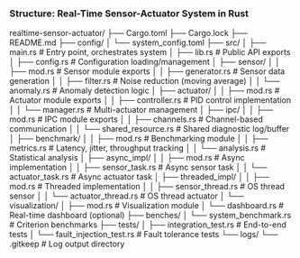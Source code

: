 
### Structure: Real-Time Sensor-Actuator System in Rust
realtime-sensor-actuator/
├── Cargo.toml
├── Cargo.lock
├── README.md
├── config/
│   └── system_config.toml
├── src/
│   ├── main.rs                    # Entry point, orchestrates system
│   ├── lib.rs                     # Public API exports
│   ├── config.rs                  # Configuration loading/management
│   ├── sensor/
│   │   ├── mod.rs                 # Sensor module exports
│   │   ├── generator.rs           # Sensor data generation
│   │   ├── filter.rs              # Noise reduction (moving average)
│   │   └── anomaly.rs             # Anomaly detection logic
│   ├── actuator/
│   │   ├── mod.rs                 # Actuator module exports
│   │   ├── controller.rs          # PID control implementation
│   │   └── manager.rs             # Multi-actuator management
│   ├── ipc/
│   │   ├── mod.rs                 # IPC module exports
│   │   ├── channels.rs            # Channel-based communication
│   │   └── shared_resource.rs     # Shared diagnostic log/buffer
│   ├── benchmark/
│   │   ├── mod.rs                 # Benchmarking module
│   │   ├── metrics.rs             # Latency, jitter, throughput tracking
│   │   └── analysis.rs            # Statistical analysis
│   ├── async_impl/
│   │   ├── mod.rs                 # Async implementation
│   │   ├── sensor_task.rs         # Async sensor task
│   │   └── actuator_task.rs       # Async actuator task
│   ├── threaded_impl/
│   │   ├── mod.rs                 # Threaded implementation
│   │   ├── sensor_thread.rs       # OS thread sensor
│   │   └── actuator_thread.rs     # OS thread actuator
│   └── visualization/
│       ├── mod.rs                 # Visualization module
│       └── dashboard.rs           # Real-time dashboard (optional)
├── benches/
│   └── system_benchmark.rs        # Criterion benchmarks
├── tests/
│   ├── integration_test.rs        # End-to-end tests
│   └── fault_injection_test.rs    # Fault tolerance tests
└── logs/
└── .gitkeep                   # Log output directory
